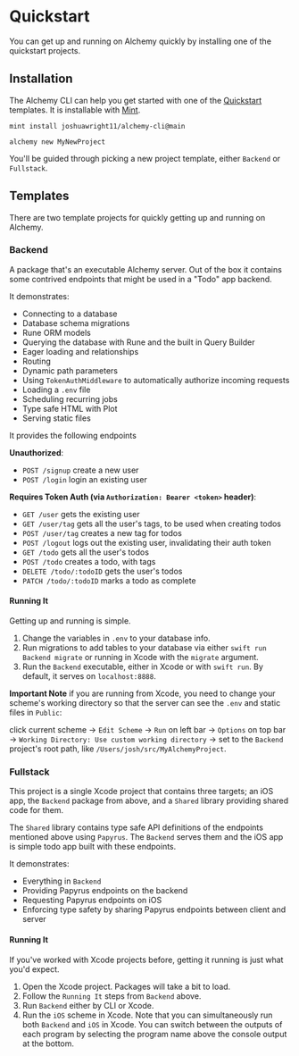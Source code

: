 # Quickstart

You can get up and running on Alchemy quickly by installing one of the quickstart projects.

## Installation

The Alchemy CLI can help you get started with one of the [Quickstart](Quickstarts/) templates. It is installable with [Mint](https://github.com/yonaskolb/Mint).

```shell
mint install joshuawright11/alchemy-cli@main
```

```shell
alchemy new MyNewProject
```

You'll be guided through picking a new project template, either `Backend` or `Fullstack`.

## Templates

There are two template projects for quickly getting up and running on Alchemy.

### Backend

A package that's an executable Alchemy server. Out of the box it contains some contrived endpoints that might be used in a "Todo" app backend.

It demonstrates:
- Connecting to a database
- Database schema migrations
- Rune ORM models
- Querying the database with Rune and the built in Query Builder
- Eager loading and relationships
- Routing
- Dynamic path parameters
- Using `TokenAuthMiddleware` to automatically authorize incoming requests
- Loading a `.env` file 
- Scheduling recurring jobs
- Type safe HTML with Plot
- Serving static files

It provides the following endpoints

**Unauthorized**:

- `POST /signup` create a new user
- `POST /login` login an existing user

**Requires Token Auth (via `Authorization: Bearer <token>` header)**:

- `GET /user` gets the existing user
- `GET /user/tag` gets all the user's tags, to be used when creating todos
- `POST /user/tag` creates a new tag for todos
- `POST /logout` logs out the existing user, invalidating their auth token
- `GET /todo` gets all the user's todos
- `POST /todo` creates a todo, with tags
- `DELETE /todo/:todoID` gets the user's todos
- `PATCH /todo/:todoID` marks a todo as complete

#### Running It

Getting up and running is simple.

1. Change the variables in `.env` to your database info.
2. Run migrations to add tables to your database via either `swift run Backend migrate` or running in Xcode with the `migrate` argument.
3. Run the `Backend` executable, either in Xcode or with `swift run`. By default, it serves on `localhost:8888`.

**Important Note** if you are running from Xcode, you need to change your scheme's working directory so that the server can see the `.env` and static files in `Public`:

click current scheme -> `Edit Scheme` -> `Run` on left bar -> `Options` on top bar -> `Working Directory: Use custom working directory` -> set to the `Backend` project's root path, like `/Users/josh/src/MyAlchemyProject`.

### Fullstack

This project is a single Xcode project that contains three targets; an iOS app, the `Backend` package from above, and a `Shared` library providing shared code for them.

The `Shared` library contains type safe API definitions of the endpoints mentioned above using `Papyrus`. The `Backend` serves them and the iOS app is simple todo app built with these endpoints.

It demonstrates:
- Everything in `Backend`
- Providing Papyrus endpoints on the backend
- Requesting Papyrus endpoints on iOS
- Enforcing type safety by sharing Papyrus endpoints between client and server

#### Running It

If you've worked with Xcode projects before, getting it running is just what you'd expect.

1. Open the Xcode project. Packages will take a bit to load.
2. Follow the `Running It` steps from `Backend` above.
3. Run `Backend` either by CLI or Xcode.
4. Run the `iOS` scheme in Xcode. Note that you can simultaneously run both `Backend` and `iOS` in Xcode. You can switch between the outputs of each program by selecting the program name above the console output at the bottom.
